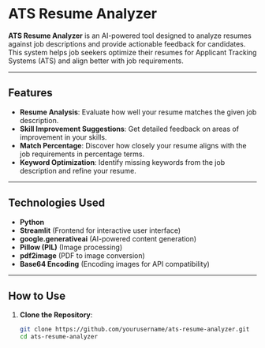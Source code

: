 # ATS Resume Analyzer

**ATS Resume Analyzer** is an AI-powered tool designed to analyze resumes against job descriptions and provide actionable feedback for candidates. This system helps job seekers optimize their resumes for Applicant Tracking Systems (ATS) and align better with job requirements.

---

## **Features**

- **Resume Analysis**: Evaluate how well your resume matches the given job description.
- **Skill Improvement Suggestions**: Get detailed feedback on areas of improvement in your skills.
- **Match Percentage**: Discover how closely your resume aligns with the job requirements in percentage terms.
- **Keyword Optimization**: Identify missing keywords from the job description and refine your resume.

---

## **Technologies Used**

- **Python**
- **Streamlit** (Frontend for interactive user interface)
- **google.generativeai** (AI-powered content generation)
- **Pillow (PIL)** (Image processing)
- **pdf2image** (PDF to image conversion)
- **Base64 Encoding** (Encoding images for API compatibility)

---

## **How to Use**

1. **Clone the Repository**:
   ```bash
   git clone https://github.com/yourusername/ats-resume-analyzer.git
   cd ats-resume-analyzer

